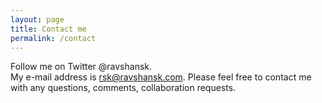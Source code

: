 ```yaml
---
layout: page
title: Contact me
permalink: /contact
---
```


Follow me on Twitter @ravshansk.  
My e-mail address is [rsk@ravshansk.com](mailto:rsk@ravshansk.com). Please feel free to contact me with any questions, comments, collaboration requests.  
